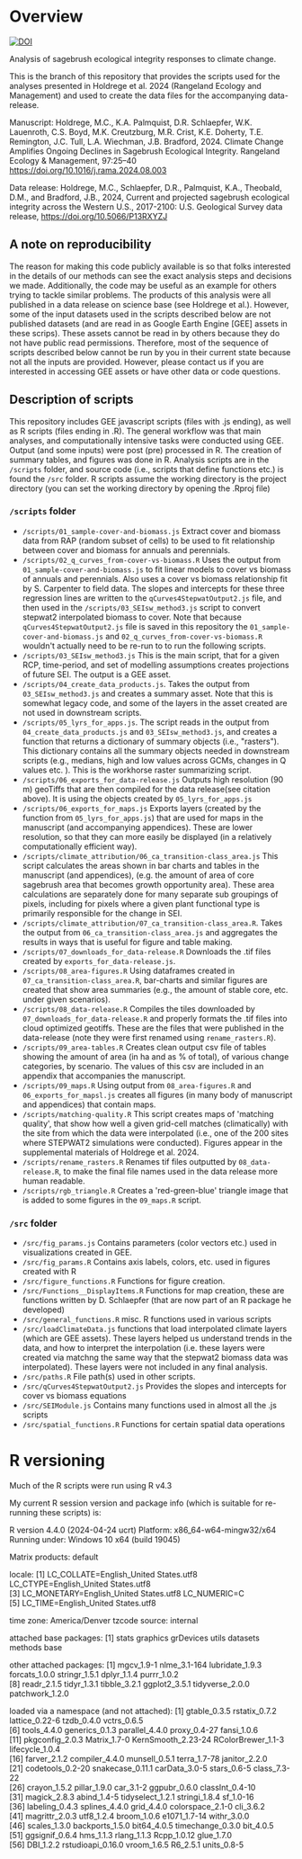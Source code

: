 # Overview

[![DOI](https://zenodo.org/badge/DOI/10.5281/zenodo.12775518.svg)](https://doi.org/10.5281/zenodo.12775518)

Analysis of sagebrush ecological integrity responses to climate change. 

This is the branch of this repository that provides the scripts used for the analyses presented
in Holdrege et al. 2024 (Rangeland Ecology and Management) and used to create the data files
for the accompanying data-release. 

Manuscript:
Holdrege, M.C., K.A. Palmquist, D.R. Schlaepfer, W.K. Lauenroth, C.S. Boyd, M.K. Creutzburg, M.R. Crist, K.E. Doherty, T.E. Remington, J.C. Tull, L.A. Wiechman, J.B. Bradford,  2024. Climate Change Amplifies Ongoing Declines in Sagebrush Ecological Integrity. Rangeland Ecology & Management, 97:25–40 https://doi.org/10.1016/j.rama.2024.08.003

Data release:
Holdrege, M.C., Schlaepfer, D.R., Palmquist, K.A., Theobald, D.M., and Bradford, J.B., 2024, Current and projected sagebrush ecological integrity across the Western U.S., 2017-2100: U.S. Geological Survey data release,
https://doi.org/10.5066/P13RXYZJ

## A note on reproducibility

The reason for making this code publicly available is so that folks interested in the 
details of our methods can
see the exact analysis steps and decisions we made. Additionally, the code may
be useful as an example for others 
trying to tackle similar problems. The products of this analysis were
all published in a data release on science base (see Holdrege et al.). However, some of the input datasets
used in the scripts described below
are not published datasets (and are read in as Google Earth Engine [GEE] assets in these scrips). These
assets cannot be read in by others because they do not have public read permissions.
Therefore, most of the sequence of scripts described below cannot be run by you in their current
state because not all the inputs are provided. However, please contact us if you
are interested in accessing GEE assets or have other data or code questions. 

## Description of scripts

This repository includes GEE javascript scripts (files with .js ending),
as well as R scripts (files ending in .R). The general workflow was that main analyses, and computationally
intensive tasks were conducted using GEE. Output (and some inputs)
were post (pre) processed in R. The creation of summary tables, and figures 
was done in R. Analysis scripts are in the `/scripts` folder, and source code
(i.e., scripts that define functions etc.) is found the `/src` folder.
R scripts assume the working directory is the project directory (you can
set the working directory by opening the .Rproj file)

### `/scripts` folder

* `/scripts/01_sample-cover-and-biomass.js` Extract cover and biomass data from RAP
(random subset of cells) to be used to fit relationship between cover and biomass for annuals
and perennials.
* `/scripts/02_q_curves_from-cover-vs-biomass.R` Uses the output from `01_sample-cover-and-biomass.js`
to fit linear models to cover vs biomass of annuals and perennials. Also
uses a cover vs biomass relationship fit by S. Carpenter to field data. The slopes
and intercepts for these three regression lines are written to the `qCurves4StepwatOutput2.js`
file, and then used in the `/scripts/03_SEIsw_method3.js` script to convert stepwat2
interpolated biomass to cover. Note that because `qCurves4StepwatOutput2.js` file
is saved in this repository the `01_sample-cover-and-biomass.js` and `02_q_curves_from-cover-vs-biomass.R` wouldn't actually need to be re-run to 
to run the following scripts. 
* `/scripts/03_SEIsw_method3.js` This is the main script, that for a given RCP,
time-period, and set of modelling assumptions creates projections of future SEI.
The output is a GEE asset. 
* `/scripts/04_create_data_products.js`. Takes the output from `03_SEIsw_method3.js`
and creates a summary asset. Note that this is somewhat legacy code, and some of the
layers in the asset created are not used in downstream scripts. 
* `/scripts/05_lyrs_for_apps.js`. The script reads in the output from `04_create_data_products.js` and `03_SEIsw_method3.js`, and creates a function
that returns a dictionary of summary objects (i.e., "rasters"). This dictionary
contains all the summary objects needed in downstream scripts (e.g., medians, high and low values
across GCMs, changes in Q values etc. ). This is the workhorse raster summarizing
script. 
* `/scripts/06_exports_for_data-release.js` Outputs high resolution (90 m) geoTiffs
that are then compiled for the data release(see citation above). It is using the
objects created by `05_lyrs_for_apps.js`
* `/scripts/06_exports_for_maps.js` Exports layers (created by the function
from `05_lyrs_for_apps.js`) that are used for maps in the manuscript (and accompanying 
appendices). These are lower resolution, so that they can more easily be displayed (in a relatively computationally efficient way). 
* `/scripts/climate_attribution/06_ca_transition-class_area.js` This script calculates
the areas shown in bar charts and tables in the manuscript (and appendices),
(e.g. the amount of area of core sagebrush area that becomes growth opportunity area). These area calculations are separately done for many separate sub groupings of pixels, including for pixels where a given plant functional
type is primarily responsible for the change in SEI. 
* `/scripts/climate_attribution/07_ca_transition-class_area.R`. Takes
the output from `06_ca_transition-class_area.js` and aggregates the results
in ways that is useful for figure and table making. 
* `/scripts/07_downloads_for_data-release.R` Downloads the .tif files created
by `exports_for_data-release.js`.
* `/scripts/08_area-figures.R` Using dataframes created in `07_ca_transition-class_area.R`,
bar-charts and similar figures are created that show area summaries (e.g., the amount of
stable core, etc. under given scenarios).
* `/scripts/08_data-release.R` Compiles the tiles downloaded by `07_downloads_for_data-release.R` and properly formats the .tif files into
cloud optimized geotiffs. These are the files that were published in the data-release
(note they were first renamed using `rename_rasters.R`).
* `/scripts/09_area-tables.R` Creates clean output csv file of tables showing
the amount of area (in ha and as % of total), of various change categories, by scenario. The values
of this csv are included in an appendix that accompanies the manuscript.
* `/scripts/09_maps.R` Using output from `08_area-figures.R` and
`06_exports_for_mapsl.js` creates all figures (in many body of 
manuscript and appendices) that contain maps. 
* `/scripts/matching-quality.R` This script creates maps of 'matching quality',
that show how well a given grid-cell matches (climatically) with the site from
which the data were interpolated (i.e., one of the 200 sites where STEPWAT2 simulations
were conducted). Figures appear in the supplemental materials of Holdrege et al. 2024. 
* `/scripts/rename_rasters.R` Renames tif files outputted by `08_data-release.R`, to 
make the final file names used in the data release more human readable. 
* `/scripts/rgb_triangle.R` Creates a 'red-green-blue' triangle image
that is added to some figures in the `09_maps.R` script. 

### `/src` folder

* `/src/fig_params.js` Contains parameters (color vectors etc.) used in visualizations created in
GEE. 
* `/src/fig_params.R` Contains axis labels, colors, etc. used in figures created with R
* `/src/figure_functions.R` Functions for figure creation. 
* `/src/Functions__DisplayItems.R` Functions for map creation, these are functions
written by D. Schlaepfer (that are now part of an R package he developed)
* `/src/general_functions.R` misc. R functions used in various scripts
* `/src/loadClimateData.js` functions that load interpolated climate layers (which are GEE assets).
These layers helped us understand trends in the data, and how to interpret the interpolation
(i.e. these layers were created via matchng the same way that the stepwat2 biomass data
was interpolated). These layers were not included in any final analysis. 
* `/src/paths.R` File path(s) used in other scripts. 
* `/src/qCurves4StepwatOutput2.js` Provides the slopes and intercepts for cover vs biomass equations
* `/src/SEIModule.js` Contains many functions used in almost all the .js scripts
* `/src/spatial_functions.R` Functions for certain spatial data operations


# R versioning

Much of the R scripts were run using R v4.3

My current R session version and package info (which is suitable for re-running
these scripts) is:

  
R version 4.4.0 (2024-04-24 ucrt)
Platform: x86_64-w64-mingw32/x64
Running under: Windows 10 x64 (build 19045)

Matrix products: default


locale:
[1] LC_COLLATE=English_United States.utf8  LC_CTYPE=English_United States.utf8   
[3] LC_MONETARY=English_United States.utf8 LC_NUMERIC=C                          
[5] LC_TIME=English_United States.utf8    

time zone: America/Denver
tzcode source: internal

attached base packages:
[1] stats     graphics  grDevices utils     datasets  methods   base     

other attached packages:
 [1] mgcv_1.9-1      nlme_3.1-164    lubridate_1.9.3 forcats_1.0.0   stringr_1.5.1   dplyr_1.1.4     purrr_1.0.2    
 [8] readr_2.1.5     tidyr_1.3.1     tibble_3.2.1    ggplot2_3.5.1   tidyverse_2.0.0 patchwork_1.2.0

loaded via a namespace (and not attached):
 [1] gtable_0.3.5       rstatix_0.7.2      lattice_0.22-6     tzdb_0.4.0         vctrs_0.6.5       
 [6] tools_4.4.0        generics_0.1.3     parallel_4.4.0     proxy_0.4-27       fansi_1.0.6       
[11] pkgconfig_2.0.3    Matrix_1.7-0       KernSmooth_2.23-24 RColorBrewer_1.1-3 lifecycle_1.0.4   
[16] farver_2.1.2       compiler_4.4.0     munsell_0.5.1      terra_1.7-78       janitor_2.2.0     
[21] codetools_0.2-20   snakecase_0.11.1   carData_3.0-5      stars_0.6-5        class_7.3-22      
[26] crayon_1.5.2       pillar_1.9.0       car_3.1-2          ggpubr_0.6.0       classInt_0.4-10   
[31] magick_2.8.3       abind_1.4-5        tidyselect_1.2.1   stringi_1.8.4      sf_1.0-16         
[36] labeling_0.4.3     splines_4.4.0      grid_4.4.0         colorspace_2.1-0   cli_3.6.2         
[41] magrittr_2.0.3     utf8_1.2.4         broom_1.0.6        e1071_1.7-14       withr_3.0.0       
[46] scales_1.3.0       backports_1.5.0    bit64_4.0.5        timechange_0.3.0   bit_4.0.5         
[51] ggsignif_0.6.4     hms_1.1.3          rlang_1.1.3        Rcpp_1.0.12        glue_1.7.0        
[56] DBI_1.2.2          rstudioapi_0.16.0  vroom_1.6.5        R6_2.5.1           units_0.8-5    


